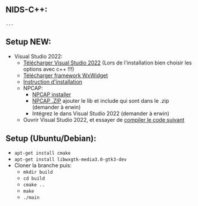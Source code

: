 ## NIDS-C++:
 	...

## Setup NEW:
 * Visual Studio 2022:
   - [Télécharger Visual Studio 2022](https://visualstudio.microsoft.com/fr/) (Lors de l'installation bien choisir les options avec c++ !!!)
   - [Télécharger framework WxWidget](https://www.wxwidgets.org/downloads/)
   - [Instruction d'installation](https://www.youtube.com/watch?v=1fZL13jIbFQ)
   - NPCAP:
      - [NPCAP installer](https://npcap.com/dist/npcap-1.78.exe)
      - [NPCAP .ZIP](https://npcap.com/dist/npcap-sdk-1.13.zip) ajouter le lib et include qui sont dans le .zip (demander à erwin)
      - Intégrez le dans Visual Studio 2022 (demander à erwin)
   - Ouvrir Visual Studio 2022, et essayer de [compiler le code suivant](https://github.com/PSR-J0740/NIDS-CPP/blob/main/BuildMe.cpp)
## Setup (Ubuntu/Debian):
 * `apt-get install cmake` 
 * `apt-get install libwxgtk-media3.0-gtk3-dev`
 * Cloner la branche puis: 
   * `mkdir build`
   * `cd build`
   * `cmake ..`
   * `make`
   * `./main`